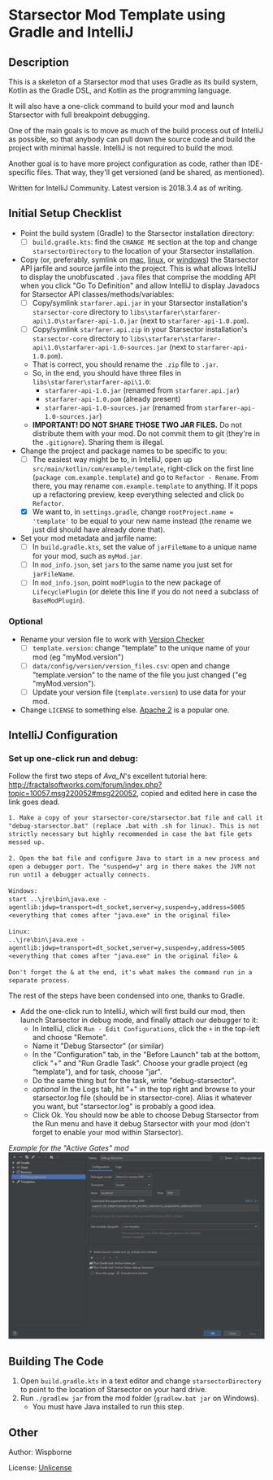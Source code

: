 # Starsector Mod Template using Gradle and IntelliJ

## Description

This is a skeleton of a Starsector mod that uses Gradle as its build system, Kotlin as the Gradle DSL, and Kotlin as the programming language.

It will also have a one-click command to build your mod and launch Starsector with full breakpoint debugging.

One of the main goals is to move as much of the build process out of IntelliJ as possible, so that anybody can pull down the source code and build the project with minimal hassle. IntelliJ is not required to build the mod.

Another goal is to have more project configuration as code, rather than IDE-specific files. That way, they'll get versioned (and be shared, as mentioned).

Written for IntelliJ Community. Latest version is 2018.3.4 as of writing.

## Initial Setup Checklist

- Point the build system (Gradle) to the Starsector installation directory:
  - [ ] `build.gradle.kts`: find the `CHANGE ME` section at the top and change `starsectorDirectory` to the location of your Starsector installation.
- Copy (or, preferably, symlink on [mac](https://www.google.com/search?q=how+to+make+symlink+mac), [linux](https://www.google.com/search?q=how+to+make+symlink+linux), or [windows](https://www.google.com/search?q=how+to+make+symlink+windows)) the Starsector API jarfile and source jarfile into the project. This is what allows IntelliJ to display the unobfuscated `.java` files that comprise the modding API when you click "Go To Definition" and allow IntelliJ to display Javadocs for Starsector API classes/methods/variables:
  - [ ] Copy/symlink `starfarer.api.jar` in your Starsector installation's `starsector-core` directory to `libs\starfarer\starfarer-api\1.0\starfarer-api-1.0.jar` (next to `starfarer-api-1.0.pom`).  
  - [ ] Copy/symlink `starfarer.api.zip` in your Starsector installation's `starsector-core` directory to `libs\starfarer\starfarer-api\1.0\starfarer-api-1.0-sources.jar` (next to `starfarer-api-1.0.pom`).
  - That is correct, you should rename the `.zip` file to `.jar`.
  - So, in the end, you should have three files in `libs\starfarer\starfarer-api\1.0`:
    - `starfarer-api-1.0.jar` (renamed from `starfarer.api.jar`)
    - `starfarer-api-1.0.pom` (already present)
    - `starfarer-api-1.0-sources.jar` (renamed from `starfarer-api-1.0-sources.jar`)
  - **IMPORTANT! DO NOT SHARE THOSE TWO JAR FILES.** Do not distribute them with your mod. Do not commit them to git (they're in the `.gitignore`). Sharing them is illegal.
- Change the project and package names to be specific to you:
  - [ ] The easiest way might be to, in IntelliJ, open up `src/main/kotlin/com/example/template`, right-click on the first line (`package com.example.template`) and go to `Refactor - Rename`. From there, you may rename `com.example.template` to anything. If it pops up a refactoring preview, keep everything selected and click `Do Refactor`. 
  - [x] We want to, in `settings.gradle`, change `rootProject.name = 'template'` to be equal to your new name instead (the rename we just did should have already done that).
- Set your mod metadata and jarfile name:
  - [ ] In `build.gradle.kts`, set the value of `jarFileName` to a unique name for your mod, such as `myMod.jar`.
  - [ ] In `mod_info.json`, set `jars` to the same name you just set for `jarFileName`.
  - [ ] In `mod_info.json`, point `modPlugin` to the new package of `LifecyclePlugin` (or delete this line if you do not need a subclass of `BaseModPlugin`).
  
### Optional

- Rename your version file to work with [Version Checker](http://fractalsoftworks.com/forum/index.php?topic=8181.0)
  - [ ] `template.version`: change "template" to the unique name of your mod (eg "myMod.version")
  - [ ] `data/config/version/version_files.csv`: open and change "template.version" to the name of the file you just changed ("eg "myMod.version").
  - [ ] Update your version file (`template.version`) to use data for your mod.
- Change `LICENSE` to something else. [Apache 2](https://tldrlegal.com/license/apache-license-2.0-(apache-2.0)) is a popular one.

## IntelliJ Configuration

### Set up one-click run and debug:

Follow the first two steps of *Ava_N*'s excellent tutorial here: http://fractalsoftworks.com/forum/index.php?topic=10057.msg220052#msg220052, copied and edited here in case the link goes dead.


```text
1. Make a copy of your starsector-core/starsector.bat file and call it "debug-starsector.bat" (replace .bat with .sh for linux). This is not strictly necessary but highly recommended in case the bat file gets messed up.

2. Open the bat file and configure Java to start in a new process and open a debugger port. The "suspend=y" arg in there makes the JVM not run until a debugger actually connects.

Windows:
start ..\jre\bin\java.exe -agentlib:jdwp=transport=dt_socket,server=y,suspend=y,address=5005 <everything that comes after "java.exe" in the original file>

Linux:
..\jre\bin\java.exe -agentlib:jdwp=transport=dt_socket,server=y,suspend=y,address=5005 <everything that comes after "java.exe" in the original file> &

Don't forget the & at the end, it's what makes the command run in a separate process.
```

The rest of the steps have been condensed into one, thanks to Gradle.

- Add the one-click run to IntelliJ, which will first build our mod, then launch Starsector in debug mode, and finally attach our debugger to it:
  -  In IntelliJ, click `Run - Edit Configurations`, click the `+` in the top-left and choose "Remote".
  - Name it "Debug Starsector" (or similar)
  - In the "Configuration" tab, in the "Before Launch" tab at the bottom, click "+" and "Run Gradle Task". Choose your gradle project (eg "template"), and for task, choose "jar".
  - Do the same thing but for the task, write "debug-starsector".
  - *optional* In the Logs tab, hit "+" in the top right and browse to your starsector.log file (should be in starsector-core). Alias it whatever you want, but "starsector.log" is probably a good idea.
  - Click Ok. You should now be able to choose Debug Starsector from the Run menu and have it debug Starsector with your mod (don't forget to enable your mod within Starsector).

*Example for the "Active Gates" mod*
![Final Run Configuration](screenshots/runConfig.png "Final Run Configuration")

## Building The Code

1. Open `build.gradle.kts` in a text editor and change `starsectorDirectory` to point to the location of Starsector on your hard drive.
2. Run `./gradlew jar` from the mod folder (`gradlew.bat jar` on Windows).
   - You must have Java installed to run this step.

## Other

Author: Wispborne

License: [Unlicense](https://github.com/davidwhitman/starsector-mod-template/blob/master/LICENSE)